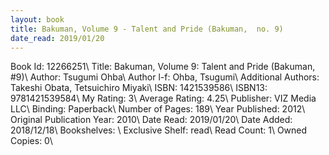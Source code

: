 ```yaml
---
layout: book
title: Bakuman, Volume 9 - Talent and Pride (Bakuman,  no. 9)
date_read: 2019/01/20
---
```


Book Id: 12266251\ 
Title: Bakuman, Volume 9: Talent and Pride (Bakuman, #9)\ 
Author: Tsugumi Ohba\ 
Author l-f: Ohba, Tsugumi\ 
Additional Authors: Takeshi Obata, Tetsuichiro Miyaki\ 
ISBN: 1421539586\ 
ISBN13: 9781421539584\ 
My Rating: 3\ 
Average Rating: 4.25\ 
Publisher: VIZ Media LLC\ 
Binding: Paperback\ 
Number of Pages: 189\ 
Year Published: 2012\ 
Original Publication Year: 2010\ 
Date Read: 2019/01/20\ 
Date Added: 2018/12/18\ 
Bookshelves: \ 
Exclusive Shelf: read\ 
Read Count: 1\ 
Owned Copies: 0\ 

